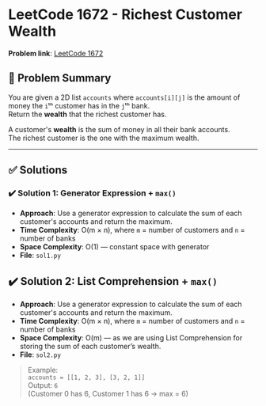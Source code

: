 # LeetCode 1672 - Richest Customer Wealth

**Problem link**: [LeetCode 1672](https://leetcode.com/problems/richest-customer-wealth/)

## 🧠 Problem Summary

You are given a 2D list `accounts` where `accounts[i][j]` is the amount of money the `i`ᵗʰ customer has in the `j`ᵗʰ bank.  
Return the **wealth** that the richest customer has.

A customer's **wealth** is the sum of money in all their bank accounts.  
The richest customer is the one with the maximum wealth.

---

## ✅ Solutions

### ✔️ Solution 1: Generator Expression + `max()`

- **Approach**: Use a generator expression to calculate the sum of each customer's accounts and return the maximum.
- **Time Complexity**: O(m × n), where `m` = number of customers and `n` = number of banks
- **Space Complexity**: O(1) — constant space with generator
- **File**: `sol1.py`


## ✔️ Solution 2: List Comprehension + `max()`

- **Approach**: Use a generator expression to calculate the sum of each customer's accounts and return the maximum.
- **Time Complexity**: O(m × n), where `m` = number of customers and `n` = number of banks
- **Space Complexity**: O(m) — as we are using List Comprehension for storing the sum of each customer’s wealth.
- **File**: `sol2.py`



> Example:  
> `accounts = [[1, 2, 3], [3, 2, 1]]`  
> Output: `6`  
> (Customer 0 has 6, Customer 1 has 6 → max = 6)